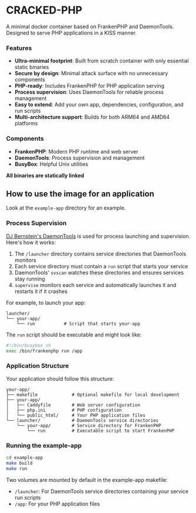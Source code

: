 # CRACKED-PHP

A minimal docker container based on FrankenPHP and DaemonTools. Designed to serve PHP applications in a KISS manner.

### Features
- **Ultra-minimal footprint**: Built from scratch container with only essential static binaries
- **Secure by design**: Minimal attack surface with no unnecessary components
- **PHP-ready**: Includes FrankenPHP for PHP application serving
- **Process supervision**: Uses DaemonTools for reliable process management
- **Easy to extend**: Add your own app, dependencies, configuration, and run scripts
- **Multi-architecture support**: Builds for both ARM64 and AMD64 platforms

### Components
- **FrankenPHP**: Modern PHP runtime and web server
- **DaemonTools**: Process supervision and management
- **BusyBox**: Helpful Unix utilities

__All binaries are statically linked__

## How to use the image for an application
Look at the `example-app` directory for an example.

### Process Supervision
[DJ Bernstein's DaemonTools](https://cr.yp.to/daemontools.html) is used for process launching and supervision. Here's how it works:

1. The `/launcher` directory contains service directories that DaemonTools monitors
2. Each service directory must contain a `run` script that starts your service
3. DaemonTools' `svscan` watches these directories and ensures services stay running
4. `supervise` monitors each service and automatically launches it and restarts it if it crashes

For example, to launch your app:
```
launcher/
└── your-app/
    └── run           # Script that starts your-app
```

The `run` script should be executable and might look like:
```bash
#!/bin/busybox sh
exec /bin/frankenphp run /app
```

### Application Structure
Your application should follow this structure:
```
your-app/
├── makefile             # Optional makefile for local development
├── your-app/            
│   ├── Caddyfile        # Web server configuration
│   ├── php.ini          # PHP configuration
│   └── public_html/     # Your PHP application files
└── launcher/            # DaemonTools service directories
    └── your-app/        # Service directory for FrankenPHP
        └── run          # Executable script to start FrankenPHP
```

### Running the example-app


```bash
cd example-app
make build
make run
```

Two volumes are mounted by default in the example-app makefile:
- `/launcher`: For DaemonTools service directories containing your service run scripts
- `/app`: For your PHP application files

